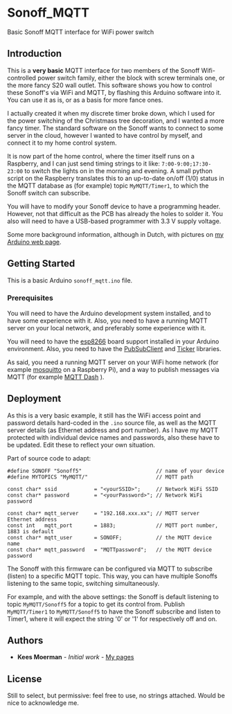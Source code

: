 # Sonoff_MQTT

Basic Sonoff MQTT interface for WiFi power switch

## Introduction

This is a **very basic** MQTT interface for two members of the Sonoff Wifi-controlled 
power switch family, either the block with screw terminals one, or the more
fancy S20 wall outlet. This software shows you how to control these Sonoff's via
WiFi and MQTT, by flashing this Arduino software into it.
You can use it as is, or as a basis for more fance ones.

I actually created it when my discrete timer broke down, which I used for the 
power switching of the Christmass tree decoration, and I wanted a more fancy timer.
The standard software on the Sonoff wants to connect to some server in the cloud,
however I wanted to have control by myself, and connect it to my home control system.

It is now part of the home control, where the
timer itself runs on a Raspberry, and I can just send timing strings to it like:
`7:00-9:00;17:30-23:00` to switch the lights on in the morning and evening.
A small python script on the Raspberry translates this to an up-to-date on/off (1/0)
status in the MQTT database as (for example) topic `MyMQTT/Timer1`,
to which the Sonoff switch can subscribe.

You will have to modify your Sonoff device to have a programming header.
However, not that difficult as the PCB has already the holes to solder it.
You also will need to have a USB-based programmer with 3.3 V supply voltage.

Some more background information, although in Dutch, with pictures
on [my Arduino web page](https://www.keesmoerman.nl/arduino.html#mozTocId292264).

## Getting Started

This is a basic Arduino `sonoff_mqtt.ino` file.

### Prerequisites

You will need to have the Arduino development system installed, and to have some
experience with it. Also, you need to have a running MQTT server on your
local network, and preferably some experience with it.

You will need to have the [esp8266](http://arduino.esp8266.com/stable/package_esp8266com_index.json)
board support installed in your Arduino environment.
Also, you need to have the [PubSubClient](https://imroy.github.io/pubsubclient/classPubSubClient.html)
and [Ticker](https://arduino-esp8266.readthedocs.io/en/latest/libraries.html) libraries.

As said, you need a running MQTT server on your WiFi home network (for example
[mosquitto](http://mosquitto.org/man/mosquitto-8.html)
on a Raspberry Pi), and a way to publish messages via MQTT (for example
[MQTT Dash](https://play.google.com/store/apps/details?id=net.routix.mqttdash) ).

## Deployment

As this is a very basic example, it still has the WiFi access point and password
details hard-coded in the `.ino` source file, as well as the MQTT server details
(as Ethernet address and port number). As I have my MQTT protected with individual
device names and passwords, also these have to be updated.
Edit these to reflect your own situation.

Part of source code to adapt:

```
#define SONOFF "Sonoff5"						// name of your device
#define MYTOPICS "MyMQTT/"						// MQTT path

const char* ssid            = "<yourSSID>";		// Network WiFi SSID
const char* password        = "<yourPassword>";	// Network WiFi password

const char* mqtt_server     = "192.168.xxx.xx";	// MQTT server Ethernet address
const int   mqtt_port       = 1883;				// MQTT port number, 1883 is default
const char* mqtt_user       = SONOFF;			// the MQTT device name
const char* mqtt_password   = "MQTTpassword";  	// the MQTT device password
```

The Sonoff with this firmware can be configured via MQTT to subscribe (listen) to
a specific MQTT topic. This way, you can have multiple Sonoffs listening to the
same topic, switching simultaneously.

For example, and with the above settings: the Sonoff is default listening to topic
`MyMQTT/Sonoff5` for a topic to get its control from. Publish `MyMQTT/Timer1`
to `MyMQTT/Sonoff5` to have the Sonoff subscribe and listen to Timer1,
where it will expect the string '0' or '1' for respectively off and on.

## Authors

* **Kees Moerman** - *Initial work* - [My pages](https://www.keesmoerman.nl/arduino.html)


## License

Still to select, but permissive: feel free to use, no strings attached.
Would be nice to acknowledge me.
